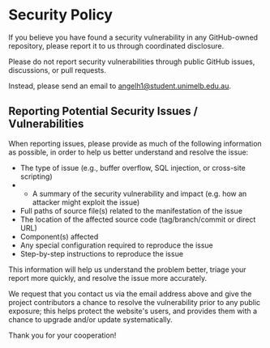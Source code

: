 # Security Policy

If you believe you have found a security vulnerability in any GitHub-owned repository, please report it to us through coordinated disclosure.

Please do not report security vulnerabilities through public GitHub issues, discussions, or pull requests.

Instead, please send an email to angelh1@student.unimelb.edu.au.

## Reporting Potential Security Issues / Vulnerabilities

When reporting issues, please provide as much of the following information as possible, in order to help us better understand and resolve the issue:

* The type of issue (e.g., buffer overflow, SQL injection, or cross-site scripting)
* * A summary of the security vulnerability and impact (e.g. how an attacker might exploit the issue)
* Full paths of source file(s) related to the manifestation of the issue
* The location of the affected source code (tag/branch/commit or direct URL)
* Component(s) affected
* Any special configuration required to reproduce the issue
* Step-by-step instructions to reproduce the issue

This information will help us understand the problem better, triage your report more quickly, and resolve the issue more accurately.

We request that you contact us via the email address above and give the project contributors a chance to resolve the vulnerability prior to any public exposure; 
this helps protect the website's users, and provides them with a chance to upgrade and/or update systematically.

Thank you for your cooperation!
